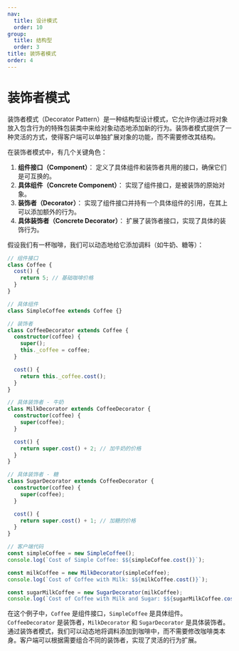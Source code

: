 ```yaml
---
nav:
  title: 设计模式
  order: 10
group:
  title: 结构型
  order: 3
title: 装饰者模式
order: 4
---
```


# 装饰者模式

装饰者模式（Decorator Pattern）是一种结构型设计模式，它允许你通过将对象放入包含行为的特殊包装类中来给对象动态地添加新的行为。装饰者模式提供了一种灵活的方式，使得客户端可以单独扩展对象的功能，而不需要修改其结构。

在装饰者模式中，有几个关键角色：

1. **组件接口（Component）**： 定义了具体组件和装饰者共用的接口，确保它们是可互换的。
2. **具体组件（Concrete Component）**： 实现了组件接口，是被装饰的原始对象。
3. **装饰者（Decorator）**： 实现了组件接口并持有一个具体组件的引用，在其上可以添加额外的行为。
4. **具体装饰者（Concrete Decorator）**： 扩展了装饰者接口，实现了具体的装饰行为。

假设我们有一杯咖啡，我们可以动态地给它添加调料（如牛奶、糖等）：

```typescript
// 组件接口
class Coffee {
  cost() {
    return 5; // 基础咖啡价格
  }
}

// 具体组件
class SimpleCoffee extends Coffee {}

// 装饰者
class CoffeeDecorator extends Coffee {
  constructor(coffee) {
    super();
    this._coffee = coffee;
  }

  cost() {
    return this._coffee.cost();
  }
}

// 具体装饰者 - 牛奶
class MilkDecorator extends CoffeeDecorator {
  constructor(coffee) {
    super(coffee);
  }

  cost() {
    return super.cost() + 2; // 加牛奶的价格
  }
}

// 具体装饰者 - 糖
class SugarDecorator extends CoffeeDecorator {
  constructor(coffee) {
    super(coffee);
  }

  cost() {
    return super.cost() + 1; // 加糖的价格
  }
}

// 客户端代码
const simpleCoffee = new SimpleCoffee();
console.log(`Cost of Simple Coffee: $${simpleCoffee.cost()}`);

const milkCoffee = new MilkDecorator(simpleCoffee);
console.log(`Cost of Coffee with Milk: $${milkCoffee.cost()}`);

const sugarMilkCoffee = new SugarDecorator(milkCoffee);
console.log(`Cost of Coffee with Milk and Sugar: $${sugarMilkCoffee.cost()}`);
```

在这个例子中，`Coffee` 是组件接口，`SimpleCoffee` 是具体组件。`CoffeeDecorator` 是装饰者，`MilkDecorator` 和 `SugarDecorator` 是具体装饰者。通过装饰者模式，我们可以动态地将调料添加到咖啡中，而不需要修改咖啡类本身。客户端可以根据需要组合不同的装饰者，实现了灵活的行为扩展。

